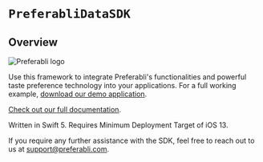 # ``PreferabliDataSDK``

## Overview

![Preferabli logo](https://s3.amazonaws.com/winering-production/d28520ba508d1031df8e5458fd6bc224)

Use this framework to integrate Preferabli's functionalities and powerful taste preference technology into your applications. For a full working example, [download our demo application](https://github.com/winering/Preferabli-for-iOS). 

[Check out our full documentation](https://preferabli.readme.io/docs/).

Written in Swift 5. Requires Minimum Deployment Target of iOS 13.

If you require any further assistance with the SDK, feel free to reach out to us at [support@preferabli.com](mailto:support@preferabli.com). 
